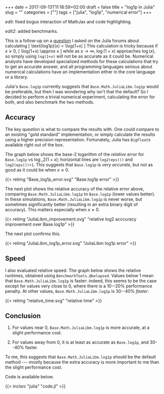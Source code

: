 +++
date = 2017-09-13T11:18:59+02:00
draft = false
title = "log1p in Julia"
slug = ""
categories = [""]
tags = ["julia", "log1p", "numerical error"]
+++

*edit*: fixed bogus interaction of MathJax and code highlighting.

*edit2*: added benchmarks.

This is a follow-up on a [question](https://discourse.julialang.org/t/log1p-in-base-vs-base-math-julialibm/5852) I asked on the Julia forums about calculating
\[
\text{log1p}(x) = \log(1+x)
\]
This calculation is tricky because if $x \approx 0$,
\[
\log(1+x) \approx x
\]
while as $x \to \infty$, $\log(1+x)$ approaches $\log(x)$, so simply using `log(1+x)` will not be as accurate as it could be. Numerical analysts have developed specialized methods for these calculations that try to get an accurate answer, and all programming languages serious about numerical calculations have an implementation either in the core language or a library.

Julia's `Base.log1p` currently suggests that `Base.Math.JuliaLibm.log1p` would be preferable, but then I was wondering why isn't that the default? So I decided to perform a trivial numerical experiment, calculating the error for both, and also benchmark the two methods.

## Accuracy

The key question is what to compare the results with. One could compare to an existing "gold standard" implementation, or simply calculate the results using a higher precision representation. Fortunately, Julia has `BigFloat`s available right out of the box.

The graph below shows the base-2 logarithm of the *relative* error for `Base.log1p` vs $\log\_2(1+x)$; horizontal lines are `log2(eps())` and ``log2(eps())+1``. This suggests that `Base.log1p` is *very accurate*, but not as good as it could be when $x \approx 0$.

{{< relimg "Base_log1p_error.svg" "Base.log1p error" >}}

The next plot shows the relative accuracy of the relative error above, comparing `Base.Math.JuliaLibm.log1p` to `Base.log1p` (lower values better). In these simulations, `Base.Math.JuliaLibm.log1p` is never worse, but sometimes significantly better (resulting in an extra binary digit of accuracy). This matters especially when $x \approx 0$.

{{< relimg "JuliaLibm_improvement.svg" "relative log2 acccuracy improvement over Base.log1p" >}}

The next plot confirms this.

{{< relimg "JuliaLibm_log1p_error.svg" "JuliaLibm log1p error" >}}

## Speed

I also evaluated relative speed. The graph below shows the relative runtimes, obtained using `BenchmarkTools.@belapsed`. Values below $1$ mean that `Base.Math.JuliaLibm.log1p` is faster: indeed, this seems to be the case except for values very close to $0$, where there is a 10--20% performance penalty. At other values, `Base.Math.JuliaLibm.log1p` is 30--40% *faster*.

{{< relimg "relative_time.svg" "relative time" >}}

## Conclusion

1. For values near $0$, `Base.Math.JuliaLibm.log1p` is more accurate, at a slight performance cost.

2. For values away from $0$, it is at least as accurate as `Base.log1p`, and 30--40% faster.

To me, this suggests that `Base.Math.JuliaLibm.log1p` should be the default method --- mostly because the extra accuracy is more important to me than the slight performance cost.

Code is available below.

{{< inclsrc "julia" "code.jl" >}}
